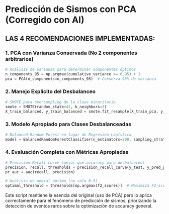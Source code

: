 # Predicción de Sismos con PCA (Corregido con AI)

## **LAS 4 RECOMENDACIONES IMPLEMENTADAS:**

### 1. **PCA con Varianza Conservada (No 2 componentes arbitrarios)**
```python
# Análisis de varianza para determinar componentes óptimos
n_components_95 = np.argmax(cumulative_variance >= 0.95) + 1
pca = PCA(n_components=n_components_95)  # Conserva 95% de varianza
```

### 2. **Manejo Explícito del Desbalanceo**
```python
# SMOTE para oversampling de la clase minoritaria
smote = SMOTE(random_state=42, k_neighbors=3)
X_train_balanced, y_train_balanced = smote.fit_resample(X_train_pca, y_train)
```

### 3. **Modelo Apropiado para Clases Desbalanceadas**
```python
# Balanced Random Forest en lugar de Regresión Logística
model = BalancedRandomForestClassifier(n_estimators=200, sampling_strategy='auto')
```

### 4. **Evaluación Completa con Métricas Apropiadas**
```python
# Precision-Recall curve (mejor que accuracy para desbalanceo)
precision, recall, thresholds = precision_recall_curve(y_test, y_pred_proba)
pr_auc = auc(recall, precision)

# Análisis de umbral óptimo (no solo 0.5)
optimal_threshold = thresholds[np.argmax(f2_scores)]  # Maximiza F2-score
```

Este script mantiene la esencia del original (uso de PCA) pero lo aplica correctamente para el fenómeno de predicción de sismos, priorizando la detección de eventos raros sobre la optimización de accuracy general.